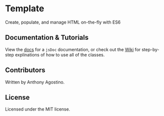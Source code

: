# Template
Create, populate, and manage HTML on-the-fly with ES6

## Documentation & Tutorials

View the [docs](http://voliware.github.io/Template) for a `jsDoc` documentation, or check out the [Wiki](https://github.com/Voliware/Template/wiki) for step-by-step explinations of how to use all of the classes.

## Contributors
Written by Anthony Agostino.

## License
Licensed under the MIT license.
